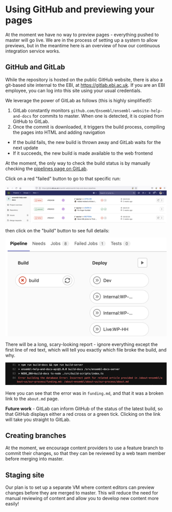 # Using GitHub and previewing your pages

At the moment we have no way to preview pages - everything pushed to master will go live. We are in the process of setting up a system to allow previews, but in the meantime here is an overview of how our continuous integration service works.

## GitHub and GitLab

While the repository is hosted on the public GitHub website, there is also a git-based site internal to the EBI, at https://gitlab.ebi.ac.uk. If you are an EBI employee, you can log into this site using your usual credentials.

We leverage the power of GitLab as follows (this is highly simplified!):

1. GitLab constantly monitors `github.com/Ensembl/ensembl-website-help-and-docs` for commits to master. When one is detected, it is copied from GitHub to GitLab.
1. Once the commit is downloaded, it triggers the build process, compiling the pages into HTML and adding navigation
  - If the build fails, the new build is thrown away and GitLab waits for the next update
  - If it succeeds, the new build is made available to the web frontend

At the moment, the only way to check the build status is by manually checking the [pipelines page on GitLab](https://gitlab.ebi.ac.uk/ensembl-web/ensembl-help-and-docs/-/pipelines).

Click on a red "failed" button to go to that specific run:

![GitLab screenshot showing list of builds](media/builds.png)

then click on the "build" button to see full details:

![GitLab screenshot showing failed build](media/failed.png)

There will be a long, scary-looking report - ignore everything except the first line of red text, which will tell you exactly which file broke the build, and why.

![GitLab screenshot showing error report](media/errors.png)

Here you can see that the error was in `funding.md`, and that it was a broken link to the `about.md` page.

**Future work** - GitLab can inform GitHub of the status of the latest build, so that GitHub displays either a red cross or a green tick. Clicking on the link will take you straight to GitLab.

## Creating branches

At the moment, we encourage content providers to use a feature branch to commit their changes, so that they can be reviewed by a web team member before merging into master.

## Staging site

Our plan is to set up a separate VM where content editors can preview changes before they are merged to master. This will reduce the need for manual reviewing of content and allow you to develop new content more easily!
